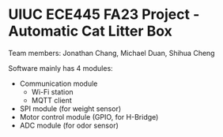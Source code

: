UIUC ECE445 FA23 Project - Automatic Cat Litter Box
====================

Team members: Jonathan Chang, Michael Duan, Shihua Cheng

Software mainly has 4 modules:
- Communication module
    - Wi-Fi station
    - MQTT client
- SPI module (for weight sensor)
- Motor control module (GPIO, for H-Bridge)
- ADC module (for odor sensor)
